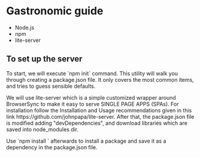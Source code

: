 # Gastronomic guide

<ul>
<li>Node.js</li>
<li>npm</li>
<li>lite-server</li>
</ul>

## To set up the server

<p>To start, we will execute `npm init` command. This utility will walk you through creating a package.json file. It only covers the most common items, and tries to guess sensible defaults.</p>

<p>We will use lite-server which is a simple customized wrapper around BrowserSync to make it easy to serve SINGLE PAGE APPS (SPAs).
For installation follow the Installation and Usage recommendations given in this link https://github.com/johnpapa/lite-server.
After that, the package.json file is modified adding "devDependencies", and download libraries which are saved into node_modules dir.</p>

<p>Use `npm install <pkg>` afterwards to install a package and save it as a dependency in the package.json file.</p>
